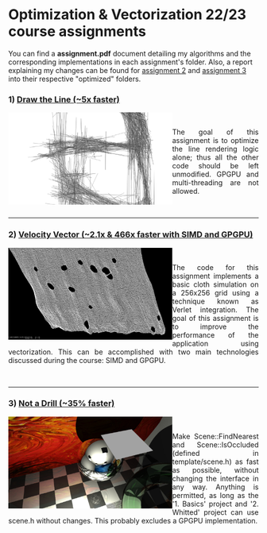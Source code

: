 # Optimization & Vectorization 22/23 course assignments

You can find a **assignment.pdf**  document detailing my algorithms and the corresponding implementations in each assignment's folder.
Also, a report explaining my changes can be found for [assignment 2](https://github.com/gianmarcopicarella/ov-assignments-uu/blob/main/velocity_vector/optimized/report.pdf) and [assignment 3](https://github.com/gianmarcopicarella/ov-assignments-uu/blob/main/not_a_drill/optimized/report.pdf) into their respective "optimized" folders.

<h3>1) <a target="_blank" rel="noopener noreferrer" href="https://github.com/gianmarcopicarella/ov-assignments-uu/tree/main/draw_the_line/optimized">Draw the Line (~5x faster)</a></h3>
<img align="left" src="https://raw.githubusercontent.com/gianmarcopicarella/ov-assignments-uu/main/readme/draw_the_line.jpg" width="330">
&nbsp;
<p align="justify">The goal of this assignment is to optimize the line rendering logic alone; 
thus all the other code should be left unmodified. GPGPU and multi-threading are not allowed.</p>
<br clear="left"/>

---

<h3>2) <a target="_blank" rel="noopener noreferrer" href="https://github.com/gianmarcopicarella/ov-assignments-uu/tree/main/velocity_vector/optimized">Velocity Vector (~2.1x & 466x faster with SIMD and GPGPU)</a></h3>
<img align="left" src="https://raw.githubusercontent.com/gianmarcopicarella/ov-assignments-uu/main/readme/velocity_vector.jpg" width="330">
&nbsp;
<p align="justify"> The code for this assignment implements a basic cloth simulation on a 256x256 grid using a technique known as Verlet integration.
The goal of this assignment is to improve the performance of the application using vectorization. This can be accomplished with two main technologies discussed during the course: SIMD and GPGPU.</p>
<br clear="left"/>

---

<h3>3) <a target="_blank" rel="noopener noreferrer" href="https://github.com/gianmarcopicarella/ov-assignments-uu/tree/main/not_a_drill/optimized">Not a Drill (~35% faster)</a></h3>
<img align="left" src="https://raw.githubusercontent.com/gianmarcopicarella/ov-assignments-uu/main/readme/not_a_drill.jpg" width="330">
&nbsp;
<p align="justify">Make Scene::FindNearest and Scene::IsOccluded (defined in template/scene.h) as fast as possible, without changing the interface in any way. Anything is permitted, as long as the '1. Basics' project and '2. Whitted' project can use
scene.h without changes. This probably excludes a GPGPU implementation.</p>
<br clear="left"/>
